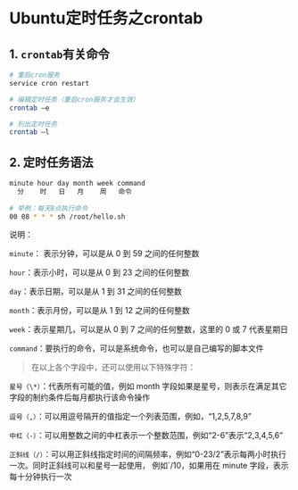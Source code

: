 # Ubuntu定时任务之crontab




## 1. `crontab`有关命令

```bash
# 重启cron服务
service cron restart

# 编辑定时任务（重启cron服务才会生效）
crontab –e

# 列出定时任务
crontab –l
```

## 2. 定时任务语法

```bash
minute hour day month week command
  分    时   日   月    周   命令
  
# 举例：每天8点执行命令
00 08 * * * sh /root/hello.sh
```

说明：

`minute`： 表示分钟，可以是从 0 到 59 之间的任何整数

`hour`：表示小时，可以是从 0 到 23 之间的任何整数

`day`：表示日期，可以是从 1 到 31 之间的任何整数

`month`：表示月份，可以是从 1 到 12 之间的任何整数

`week`：表示星期几，可以是从 0 到 7 之间的任何整数，这里的 0 或 7 代表星期日

`command`：要执行的命令，可以是系统命令，也可以是自己编写的脚本文件

> 在以上各个字段中，还可以使用以下特殊字符：

`星号（\*）`：代表所有可能的值，例如 month 字段如果是星号，则表示在满足其它字段的制约条件后每月都执行该命令操作

`逗号（,）`：可以用逗号隔开的值指定一个列表范围，例如，“1,2,5,7,8,9”

`中杠（-）`：可以用整数之间的中杠表示一个整数范围，例如“2-6”表示“2,3,4,5,6”

`正斜线（/）`：可以用正斜线指定时间的间隔频率，例如“0-23/2”表示每两小时执行一次。同时正斜线可以和星号一起使用， 例如`/10，如果用在 minute 字段，表示每十分钟执行一次
